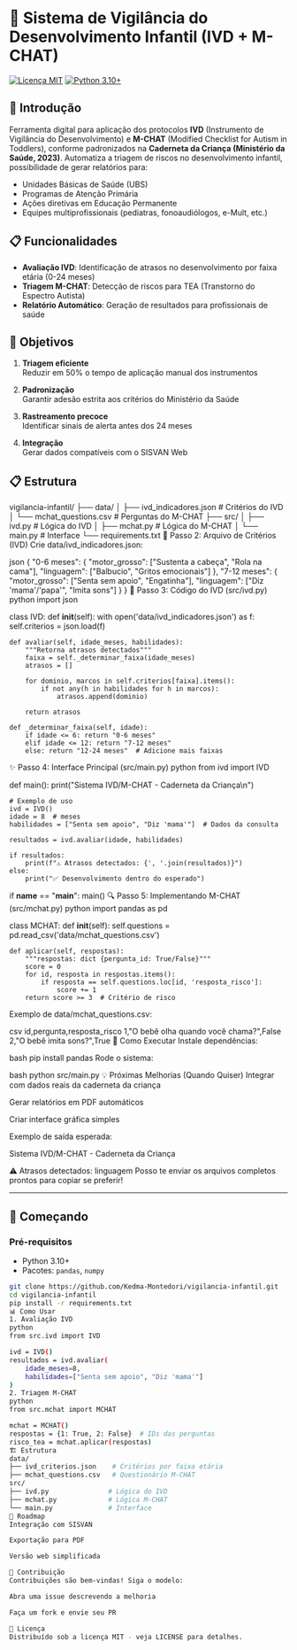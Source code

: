 # 🧒 Sistema de Vigilância do Desenvolvimento Infantil (IVD + M-CHAT)

[![Licença MIT](https://img.shields.io/badge/license-MIT-blue.svg)](LICENSE)
[![Python 3.10+](https://img.shields.io/badge/python-3.10%2B-blue)](https://www.python.org/)

## 📌 Introdução
Ferramenta digital para aplicação dos protocolos **IVD** (Instrumento de Vigilância do Desenvolvimento) e **M-CHAT** (Modified Checklist for Autism in Toddlers), conforme padronizados na **Caderneta da Criança (Ministério da Saúde, 2023)**. Automatiza a triagem de riscos no desenvolvimento infantil, possibilidade de gerar relatórios para:

- Unidades Básicas de Saúde (UBS)
- Programas de Atenção Primária
- Ações diretivas em Educação Permanente
- Equipes multiprofissionais (pediatras, fonoaudiólogos, e-Mult, etc.)


## 📋 Funcionalidades
- **Avaliação IVD**: Identificação de atrasos no desenvolvimento por faixa etária (0-24 meses)
- **Triagem M-CHAT**: Detecção de riscos para TEA (Transtorno do Espectro Autista)
- **Relatório Automático**: Geração de resultados para profissionais de saúde


## 🎯 Objetivos
1. **Triagem eficiente**  
   Reduzir em 50% o tempo de aplicação manual dos instrumentos
   

3. **Padronização**  
   Garantir adesão estrita aos critérios do Ministério da Saúde

4. **Rastreamento precoce**  
   Identificar sinais de alerta antes dos 24 meses

5. **Integração**  
   Gerar dados compatíveis com o SISVAN Web

## 📋 Estrutura

vigilancia-infantil/
├── data/
│   ├── ivd_indicadores.json  # Critérios do IVD
│   └── mchat_questions.csv  # Perguntas do M-CHAT
├── src/
│   ├── ivd.py               # Lógica do IVD
│   ├── mchat.py             # Lógica do M-CHAT
│   └── main.py              # Interface
└── requirements.txt
📝 Passo 2: Arquivo de Critérios (IVD)
Crie data/ivd_indicadores.json:

json
{
  "0-6 meses": {
    "motor_grosso": ["Sustenta a cabeça", "Rola na cama"],
    "linguagem": ["Balbucio", "Gritos emocionais"]
  },
  "7-12 meses": {
    "motor_grosso": ["Senta sem apoio", "Engatinha"],
    "linguagem": ["Diz 'mama'/'papa'", "Imita sons"]
  }
}
🧮 Passo 3: Código do IVD (src/ivd.py)
python
import json

class IVD:
    def __init__(self):
        with open('data/ivd_indicadores.json') as f:
            self.criterios = json.load(f)
    
    def avaliar(self, idade_meses, habilidades):
        """Retorna atrasos detectados"""
        faixa = self._determinar_faixa(idade_meses)
        atrasos = []
        
        for dominio, marcos in self.criterios[faixa].items():
            if not any(h in habilidades for h in marcos):
                atrasos.append(dominio)
                
        return atrasos

    def _determinar_faixa(self, idade):
        if idade <= 6: return "0-6 meses"
        elif idade <= 12: return "7-12 meses"
        else: return "12-24 meses"  # Adicione mais faixas
✨ Passo 4: Interface Principal (src/main.py)
python
from ivd import IVD

def main():
    print("Sistema IVD/M-CHAT - Caderneta da Criança\n")
    
    # Exemplo de uso
    ivd = IVD()
    idade = 8  # meses
    habilidades = ["Senta sem apoio", "Diz 'mama'"]  # Dados da consulta
    
    resultados = ivd.avaliar(idade, habilidades)
    
    if resultados:
        print(f"⚠️ Atrasos detectados: {', '.join(resultados)}")
    else:
        print("✅ Desenvolvimento dentro do esperado")

if __name__ == "__main__":
    main()
🔍 Passo 5: Implementando M-CHAT (src/mchat.py)
python
import pandas as pd

class MCHAT:
    def __init__(self):
        self.questions = pd.read_csv('data/mchat_questions.csv')
    
    def aplicar(self, respostas):
        """respostas: dict {pergunta_id: True/False}"""
        score = 0
        for id, resposta in respostas.items():
            if resposta == self.questions.loc[id, 'resposta_risco']:
                score += 1
        return score >= 3  # Critério de risco
Exemplo de data/mchat_questions.csv:

csv
id,pergunta,resposta_risco
1,"O bebê olha quando você chama?",False
2,"O bebê imita sons?",True
🚀 Como Executar
Instale dependências:

bash
pip install pandas
Rode o sistema:

bash
python src/main.py
💡 Próximas Melhorias (Quando Quiser)
Integrar com dados reais da caderneta da criança

Gerar relatórios em PDF automáticos

Criar interface gráfica simples


Exemplo de saída esperada:

Sistema IVD/M-CHAT - Caderneta da Criança

⚠️ Atrasos detectados: linguagem
Posso te enviar os arquivos completos prontos para copiar se preferir!

-----------------------------------------------------

## 🚀 Começando

### Pré-requisitos
- Python 3.10+
- Pacotes: `pandas`, `numpy`

```bash
git clone https://github.com/Kedma-Montedori/vigilancia-infantil.git
cd vigilancia-infantil
pip install -r requirements.txt
📊 Como Usar
1. Avaliação IVD
python
from src.ivd import IVD

ivd = IVD()
resultados = ivd.avaliar(
    idade_meses=8,
    habilidades=["Senta sem apoio", "Diz 'mama'"]
)
2. Triagem M-CHAT
python
from src.mchat import MCHAT

mchat = MCHAT()
respostas = {1: True, 2: False}  # IDs das perguntas
risco_tea = mchat.aplicar(respostas)
🏗️ Estrutura
data/
├── ivd_criterios.json    # Critérios por faixa etária
├── mchat_questions.csv   # Questionário M-CHAT
src/
├── ivd.py               # Lógica do IVD
├── mchat.py             # Lógica M-CHAT
└── main.py              # Interface
📌 Roadmap
Integração com SISVAN

Exportação para PDF

Versão web simplificada

🤝 Contribuição
Contribuições são bem-vindas! Siga o modelo:

Abra uma issue descrevendo a melhoria

Faça um fork e envie seu PR

📜 Licença
Distribuído sob a licença MIT - veja LICENSE para detalhes.
